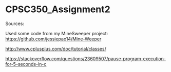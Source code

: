 # CPSC350_Assignment2

Sources:

Used some code from my MineSweeper project: https://github.com/jessiepao14/Mine-Weeper

http://www.cplusplus.com/doc/tutorial/classes/

https://stackoverflow.com/questions/23609507/pause-program-execution-for-5-seconds-in-c
